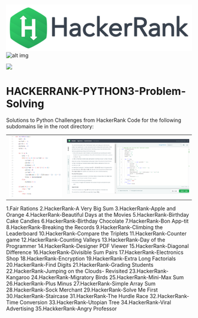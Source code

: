 ![alt img](https://github.com/harih1290/HACKERRANK-PYTHON3-Problem-Solving/blob/master/68747470733a2f2f69302e77702e636f6d2f6772616473696e67616d65732e636f6d2f77702d636f6e74656e742f75706c6f6164732f323031362f30352f3835363737315f3636383232343035333139373834315f313934333639393030395f6f2e706e67.png)
                     ![alt img](http://withinloop.coolpage.biz/img/imgs.jpg)


[![](https://img.shields.io/badge/author-@Hariharan-blue.svg?style=flat)](http://withinloop.coolpage.biz)
# HACKERRANK-PYTHON3-Problem-Solving
Solutions to Python Challenges from HackerRank Code for the following subdomains lie in the root directory:
<table>
  <tr>
    <td>
      <img src="https://github.com/harih1290/HACKERRANK-PYTHON3-Problem-Solving/blob/master/Screenshot%20(33).png">
    </td>
    <td>
      <img src="https://github.com/harih1290/HACKERRANK-PYTHON3-Problem-Solving/blob/master/Screenshot%20(35).png">
    </td>
  </tr>
</table>
        1.Fair Rations
        2.HackerRank-A Very Big Sum
        3.HackerRank-Apple and Orange
        4.HackerRank-Beautiful Days at the Movies
        5.HackerRank-Birthday Cake Candles
        6.HackerRank-Birthday Chocolate
        7.HackerRank-Bon App-tit	
        8.HackerRank-Breaking the Records	
        9.HackerRank-Climbing the Leaderboard	
        10.HackerRank-Compare the Triplets	
        11.HackerRank-Counter game
        12.HackerRank-Counting Valleys 
        13.HackerRank-Day of the Programmer 
        14.HackerRank-Designer PDF Viewer 
        15.HackerRank-Diagonal Difference
        16.HackerRank-Divisible Sum Pairs 
        17.HackerRank-Electronics Shop 
        18.HackerRank-Encryption 
        19.HackerRank-Extra Long Factorials 
        20.HackerRank-Find Digits 
        21.HackerRank-Grading Students 
        22.HackerRank-Jumping on the Clouds- Revisited 
        23.HackerRank-Kangaroo
        24.HackerRank-Migratory Birds
        25.HackerRank-Mini-Max Sum
        26.HackerRank-Plus Minus	
        27.HackerRank-Simple Array Sum
        28.HackerRank-Sock Merchant
        29.HackerRank-Solve Me First
        30.HackerRank-Staircase	
        31.HackerRank-The Hurdle Race
        32.HackerRank-Time Conversion
        33.HackerRank-Utopian Tree
        34.HackerRank-Viral Advertising
        35.HackkerRank-Angry Professor
